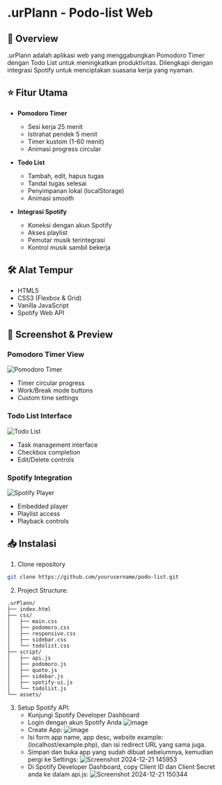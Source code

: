 # .urPlann - Podo-list Web 

## 📝 Overview
.urPlann adalah aplikasi web yang menggabungkan Pomodoro Timer dengan Todo List untuk meningkatkan produktivitas. Dilengkapi dengan integrasi Spotify untuk menciptakan suasana kerja yang nyaman.

## ⭐ Fitur Utama
- **Pomodoro Timer**
  - Sesi kerja 25 menit
  - Istirahat pendek 5 menit
  - Timer kustom (1-60 menit)
  - Animasi progress circular

- **Todo List**
  - Tambah, edit, hapus tugas
  - Tandai tugas selesai
  - Penyimpanan lokal (localStorage)
  - Animasi smooth
  
- **Integrasi Spotify**
  - Koneksi dengan akun Spotify
  - Akses playlist
  - Pemutar musik terintegrasi
  - Kontrol musik sambil bekerja

## 🛠️ Alat Tempur
- HTML5
- CSS3 (Flexbox & Grid)
- Vanilla JavaScript
- Spotify Web API
  
## 📸 Screenshot & Preview

### Pomodoro Timer View
![Pomodoro Timer](assets/screenshots/pomodoro-view.png)
- Timer circular progress
- Work/Break mode buttons
- Custom time settings

### Todo List Interface
![Todo List](assets/screenshots/todo-view.png)
- Task management interface
- Checkbox completion
- Edit/Delete controls

### Spotify Integration
![Spotify Player](assets/screenshots/spotify-view.png)
- Embedded player
- Playlist access
- Playback controls

## 📥 Instalasi
1. Clone repository
```bash
git clone https://github.com/yourusername/podo-list.git
```
2. Project Structure:
```
.urPlann/
├── index.html
├── css/
│   ├── main.css
│   ├── podomoro.css
│   ├── responsive.css
│   ├── sidebar.css
│   └── todolist.css
├── script/
│   ├── api.js
│   ├── podomoro.js
│   ├── quote.js
│   ├── sidebar.js
│   ├── spotify-ui.js
│   └── todolist.js
└── assets/
```
3. Setup Spotify API:
   - Kunjungi Spotify Developer Dashboard
   - Login dengan akun Spotify Anda
     ![image](https://github.com/user-attachments/assets/95afcc6b-af59-4592-8624-d5321595f703)
   - Create App:
     ![image](https://github.com/user-attachments/assets/0c5ec8f1-f74d-4f8a-8fed-a0ad3c6f57ca)
   - Isi form app name, app desc, website example: (localhost/example.php), dan isi redirect URL yang sama juga.
   - Simpan dan buka app yang sudah dibuat sebelumnya, kemudian pergi ke Settings:
     ![Screenshot 2024-12-21 145953](https://github.com/user-attachments/assets/65e47552-f919-4c52-8d9c-fcb1ccdd5746)
   - Di Spotify Developer Dashboard, copy Client ID dan Client Secret anda ke dalam api.js:
     ![Screenshot 2024-12-21 150344](https://github.com/user-attachments/assets/30d31860-0fde-4af0-8842-4121fc484772)

      

